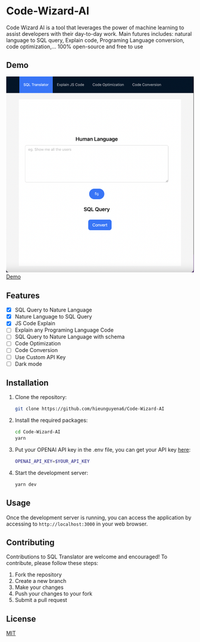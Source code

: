 
# Code-Wizard-AI


Code Wizard AI is a tool that leverages the power of machine learning to assist developers with their day-to-day work. Main futures includes: natural language to SQL query, Explain code, Programing Language conversion, code optimization,... 100% open-source and free to use



## Demo

<img src="https://github.com/hieunguyena6/Code-Wizard-AI/blob/master/public/demo.png" width="600" />
<a href="wizard-ai.vercel.app" target="_blank">Demo</a>

## Features

 * [x] SQL Query to Nature Language
 * [x] Nature Language to SQL Query
 * [x] JS Code Explain
 * [ ] Explain any Programing Language Code
 * [ ] SQL Query to Nature Language with schema
 * [ ] Code Optimization
 * [ ] Code Conversion 
 * [ ] Use Custom API Key
 * [ ] Dark mode

## Installation

1. Clone the repository:

    ```bash
    git clone https://github.com/hieunguyena6/Code-Wizard-AI
    ```

2. Install the required packages:

    ```bash
    cd Code-Wizard-AI
    yarn
    ```
3. Put your OPENAI API key in the .env file, you can get your API key [here](https://beta.openai.com/account/api-keys):


    ```bash
    OPENAI_API_KEY=$YOUR_API_KEY
    ```

4. Start the development server:

    ```bash
    yarn dev
    ```

## Usage

Once the development server is running, you can access the application by accessing to `http://localhost:3000` in your web browser.

## Contributing

Contributions to SQL Translator are welcome and encouraged! To contribute, please follow these steps:

1. Fork the repository
2. Create a new branch
3. Make your changes
4. Push your changes to your fork
5. Submit a pull request

## License

[MIT](https://choosealicense.com/licenses/mit/)


